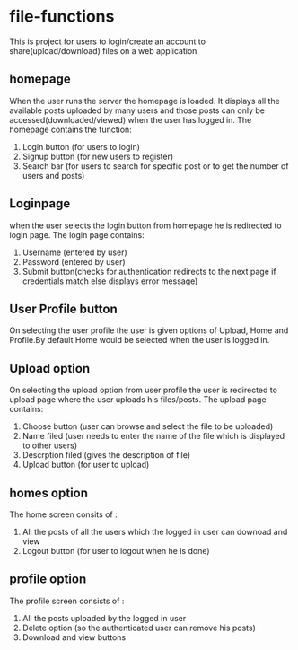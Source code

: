 # file-functions
This is project for users to login/create an account to share(upload/download) files on a web application
## homepage
When the user runs the server the homepage is loaded. It displays all the available posts uploaded by many
users and those posts can only be accessed(downloaded/viewed) when the user has logged in.
The homepage contains the function:
1. Login button (for users to login)
2. Signup button (for new users to register)
3. Search bar (for users to search for specific post or to get the number of users and posts)

## Loginpage
when the user selects the login button from homepage he is redirected to login page.
The login page contains:
1. Username (entered by user)
2. Password (entered by user)
3. Submit button(checks for authentication redirects to the next page if credentials match else displays error message)

## User Profile button
On selecting the user profile the user is given options of Upload, Home and Profile.By default Home would be selected when the user is logged in.

## Upload option
On selecting the upload option from user profile the user is redirected to upload page where the user uploads his files/posts.
The upload page contains:
1. Choose button (user can browse and select the file to be uploaded)
2. Name filed (user needs to enter the name of the file which is displayed to other users)
3. Descrption filed (gives the description of file)
4. Upload button (for user to upload)

## homes option
The home screen consits of :
1. All the posts of all the users which the logged in user can downoad and view
2. Logout button (for user to logout when he is done)

## profile option
The profile screen consists of :
1. All the posts uploaded by the logged in user
2. Delete option (so the authenticated user can remove his posts)
3. Download and view buttons
